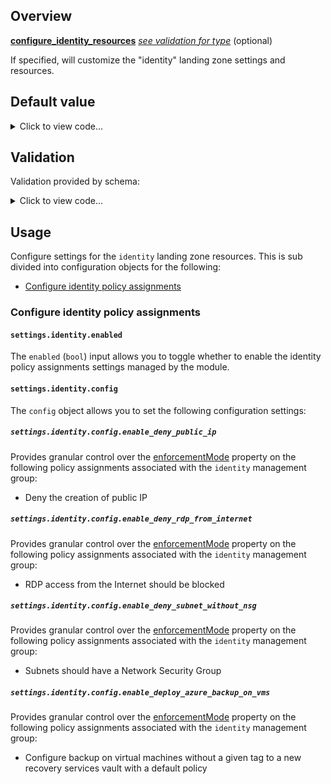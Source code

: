 <!-- markdownlint-disable first-line-h1 -->
## Overview

[**configure_identity_resources**](#overview) [*see validation for type*](#validation) (optional)

If specified, will customize the "identity" landing zone settings and resources.

## Default value

<!-- markdownlint-disable-next-line no-inline-html -->
<details><summary>Click to view code...</summary>

```hcl
{
  settings = {
    identity = {
      enabled = true
      config = {
        enable_deny_public_ip             = true
        enable_deny_rdp_from_internet     = true
        enable_deny_subnet_without_nsg    = true
        enable_deploy_azure_backup_on_vms = true
      }
    }
  }
}
```

</details>

## Validation

Validation provided by schema:

<!-- markdownlint-disable-next-line no-inline-html -->
<details><summary>Click to view code...</summary>

```hcl
object({
  settings = optional(object({
    identity = optional(object({
      enabled = optional(bool, true)
      config = optional(object({
        enable_deny_public_ip             = optional(bool, true)
        enable_deny_rdp_from_internet     = optional(bool, true)
        enable_deny_subnet_without_nsg    = optional(bool, true)
        enable_deploy_azure_backup_on_vms = optional(bool, true)
      }), {})
    }), {})
  }), {})
})
```

</details>

## Usage

Configure settings for the `identity` landing zone resources.
This is sub divided into configuration objects for the following:

- [Configure identity policy assignments](#configure-identity-policy-assignments)

### Configure identity policy assignments

#### `settings.identity.enabled`

The `enabled` (`bool`) input allows you to toggle whether to enable the identity policy assignments settings managed by the module.

#### `settings.identity.config`

The `config` object allows you to set the following configuration settings:

##### `settings.identity.config.enable_deny_public_ip`

Provides granular control over the [enforcementMode][msdocs_policy_enforcement] property on the following policy assignments associated with the `identity` management group:

- Deny the creation of public IP

##### `settings.identity.config.enable_deny_rdp_from_internet`

Provides granular control over the [enforcementMode][msdocs_policy_enforcement] property on the following policy assignments associated with the `identity` management group:

- RDP access from the Internet should be blocked

##### `settings.identity.config.enable_deny_subnet_without_nsg`

Provides granular control over the [enforcementMode][msdocs_policy_enforcement] property on the following policy assignments associated with the `identity` management group:

- Subnets should have a Network Security Group

##### `settings.identity.config.enable_deploy_azure_backup_on_vms`

Provides granular control over the [enforcementMode][msdocs_policy_enforcement] property on the following policy assignments associated with the `identity` management group:

- Configure backup on virtual machines without a given tag to a new recovery services vault with a default policy

[//]: # "************************"
[//]: # "INSERT LINK LABELS BELOW"
[//]: # "************************"

[msdocs_policy_enforcement]: https://learn.microsoft.com/azure/governance/policy/concepts/assignment-structure#enforcement-mode "Azure Policy - Enforcement Mode"
